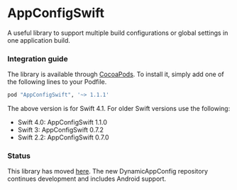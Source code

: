 # AppConfigSwift

A useful library to support multiple build configurations or global settings in one application build.


### Integration guide

The library is available through [CocoaPods](http://cocoapods.org). To install it, simply add one of the following lines to your Podfile.

```ruby
pod "AppConfigSwift", '~> 1.1.1'
```

The above version is for Swift 4.1. For older Swift versions use the following:
- Swift 4.0: AppConfigSwift 1.1.0
- Swift 3: AppConfigSwift 0.7.2
- Swift 2.2: AppConfigSwift 0.7.0


### Status

This library has moved [here](https://github.com/crescentflare/DynamicAppConfig). The new DynamicAppConfig repository continues development and includes Android support.
